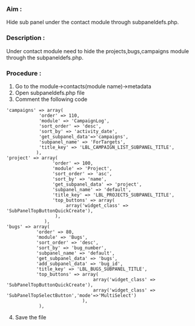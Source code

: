 ### Aim : 
Hide sub panel under the contact module through subpaneldefs.php.
### Description : 
Under contact module need to hide the projects,bugs,campaigns module through the subpaneldefs.php.
### Procedure : 
1. Go to the module->contacts(module name)->metadata
2. Open subpaneldefs.php file
3. Comment the following code

 ```
 'campaigns' => array(
             'order' => 110,
             'module' => 'CampaignLog',
             'sort_order' => 'desc',
             'sort_by' => 'activity_date',
             'get_subpanel_data'=>'campaigns',
             'subpanel_name' => 'ForTargets',
             'title_key' => 'LBL_CAMPAIGN_LIST_SUBPANEL_TITLE',
            ),
'project' => array(
                  'order' => 100,
                  'module' => 'Project',
                  'sort_order' => 'asc',
                  'sort_by' => 'name',
                  'get_subpanel_data' => 'project',
                  'subpanel_name' => 'default',
                  'title_key' => 'LBL_PROJECTS_SUBPANEL_TITLE',
                  'top_buttons' => array(
                       array('widget_class' => 'SubPanelTopButtonQuickCreate'), 
                   ),    
               ), 
'bugs' => array(
            'order' => 80,
            'module' => 'Bugs',
            'sort_order' => 'desc',
            'sort_by' => 'bug_number',
            'subpanel_name' => 'default',
            'get_subpanel_data' => 'bugs',
            'add_subpanel_data' => 'bug_id',
            'title_key' => 'LBL_BUGS_SUBPANEL_TITLE',
            'top_buttons' => array(
                                 array('widget_class' => 'SubPanelTopButtonQuickCreate'),
                                 array('widget_class' => 'SubPanelTopSelectButton','mode'=>'MultiSelect')
                             ),
             ),
```
4. Save the file
